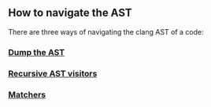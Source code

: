 ## How to navigate the AST
There are three ways of navigating the clang AST of a code:

### [Dump the AST](dump-ast)

### [Recursive AST visitors](ast-visitors)

### [Matchers](matchers)